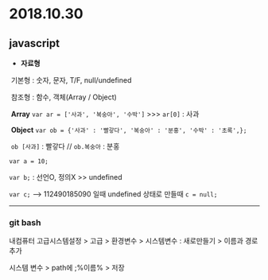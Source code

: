 # 2018.10.30

## javascript

- **자료형**

​	기본형 : 숫자, 문자, T/F, null/undefined

​	참조형 :  함수, 객체(Array / Object) 

​			**Array**  `var ar = ['사과', '복숭아', '수박']`   >>> `ar[0]` : 사과

​			**Object**  `var ob = {'사과' : '빨갛다', '복숭아' : '분홍', '수박' : '초록',};`

​                                       `ob [사과]` : 빨갛다  // `ob.복숭아` : 분홍

 

 

`var a = 10;`

`var b;` : 선언O, 정의X    >>   undefined

`var c;`   -->  112490185090 일때 undefined 상태로 만들때 `c = null;`



---

### git bash

내컴퓨터 고급시스템설정 > 고급 > 환경변수 > 시스템변수 : 새로만들기 > 이름과 경로 추가

시스템 변수 > path에 ;%이름% > 저장